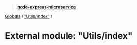 > **[node-express-microservice](../README.md)**

[Globals](../globals.md) / ["Utils/index"](_utils_index_.md) /

# External module: "Utils/index"